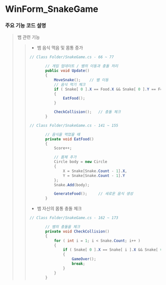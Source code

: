 # WinForm_SnakeGame

### 주요 기능 코드 설명

> 뱀 관련 기능
>   > * 뱀 음식 먹음 및 몸통 증가   
>   > ```C#
>   >// Class Folder/SnakeGame.cs - 66 ~ 77
>   >
>   >        // 게임 업데이트 / 뱀의 이동과 충돌 처리
>   >        public void Update()
>   >        {
>   >            MoveSnake();    // 뱀 이동
>   >            // 음식 먹기 체크
>   >            if ( Snake[ 0 ].X == Food.X && Snake[ 0 ].Y == Food.Y )
>   >            {
>   >                EatFood();
>   >            }
>   >
>   >            CheckCollision();   // 충돌 체크
>   >        }
>   >```
>   >```C#
>   >// Class Folder/SnakeGame.cs - 141 ~ 155
>   >
>   >        // 음식을 먹었을 때
>   >        private void EatFood()
>   >        {
>   >            Score++;
>   >
>   >            // 몸체 추가
>   >            Circle body = new Circle
>   >            {
>   >                X = Snake[Snake.Count - 1].X,
>   >                Y = Snake[Snake.Count - 1].Y
>   >            };
>   >            Snake.Add(body);    
>   >
>   >            GenerateFood();     // 새로운 음식 생성
>   >        }
>   >```
>   >
>   > * 뱀 자신의 몸통 충돌 체크
>   > ```C#
>   >// Class Folder/SnakeGame.cs - 162 ~ 173
>   >
>   >        // 뱀의 충돌을 체크
>   >        private void CheckCollision()
>   >        {
>   >            for ( int i = 1; i < Snake.Count; i++ )
>   >            {
>   >                if ( Snake[ 0 ].X == Snake[ i ].X && Snake[ 0 ].Y == Snake[ i ].Y )
>   >                {
>   >                    GameOver();
>   >                    break;
>   >                }
>   >            }
>   >        }
>   >```